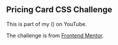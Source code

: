 ## Pricing Card CSS Challenge

This is part of my () on YouTube.

The challenge is from [Frontend Mentor]().
